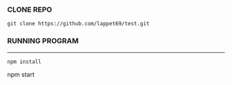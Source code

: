 ### CLONE REPO

```
git clone https://github.com/lappet69/test.git
```

### RUNNING PROGRAM

---

```
npm install

```

npm start

```



```
